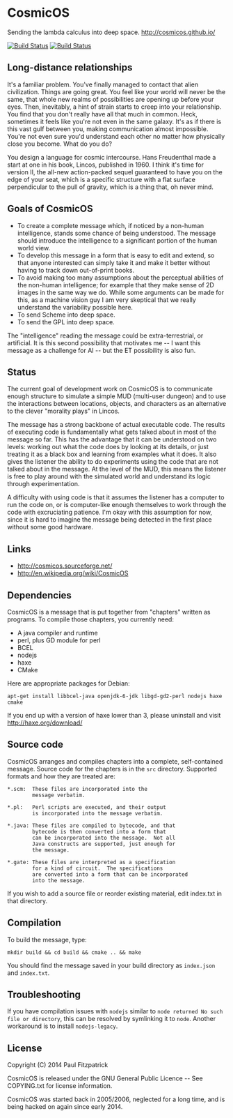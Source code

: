 CosmicOS
========

Sending the lambda calculus into deep space.  http://cosmicos.github.io/

[![Build Status](https://travis-ci.org/paulfitz/cosmicos.svg?branch=master)](https://travis-ci.org/paulfitz/cosmicos)
[![Build Status](https://travis-ci.org/joha2/cosmicos.svg?branch=master)](https://travis-ci.org/joha2/cosmicos)

Long-distance relationships
----------------------------

It's a familiar problem. You've finally managed to contact that alien 
civilization. Things are going great. You feel like your world will 
never be the same, that whole new realms of possibilities are opening up 
before your eyes. Then, inevitably, a hint of strain starts to creep into 
your relationship. You find that you don't really have all that much in 
common. Heck, sometimes it feels like you're not even in the same 
galaxy. It's as if there is this vast gulf between you, making communication 
almost impossible. You're not even sure you'd understand each other no matter 
how physically close you become. What do you do?

You design a language for cosmic intercourse. Hans Freudenthal made a start at 
one in his book, Lincos, published in 1960. I think it's time for version II, 
the all-new action-packed sequel guaranteed to have you on the edge of your 
seat, which is a specific structure with a flat surface perpendicular to the 
pull of gravity, which is a thing that, oh never mind.

Goals of CosmicOS
-----------------

 * To create a complete message which, if noticed by a non-human intelligence, stands some chance of being understood. The message should introduce the intelligence to a significant portion of the human world view.
 * To develop this message in a form that is easy to edit and extend, so that anyone interested can simply take it and make it better without having to track down out-of-print books.
 * To avoid making too many assumptions about the perceptual abilities of the non-human intelligence; for example that they make sense of 2D images in the same way we do. While some arguments can be made for this, as a machine vision guy I am very skeptical that we really understand the variability possible here.
 * To send Scheme into deep space.
 * To send the GPL into deep space.

The "intelligence" reading the message could be extra-terrestrial, or artificial. It is this second possibility that motivates me -- I want this message as a challenge for AI -- but the ET possibility is also fun.

Status
------

The current goal of development work on CosmicOS is to communicate enough structure to simulate a simple MUD (multi-user dungeon) and to use the interactions between locations, objects, and characters as an alternative to the clever "morality plays" in Lincos.

The message has a strong backbone of actual executable code. The results of executing code is fundamentally what gets talked about in most of the message so far. This has the advantage that it can be understood on two levels: working out what the code does by looking at its details, or just treating it as a black box and learning from examples what it does. It also gives the listener the ability to do experiments using the code that are not talked about in the message. At the level of the MUD, this means the listener is free to play around with the simulated world and understand its logic through experimentation.

A difficulty with using code is that it assumes the listener has a computer to run the code on, or is computer-like enough themselves to work through the code with excruciating patience. I'm okay with this assumption for now, since it is hard to imagine the message being detected in the first place without some good hardware.

Links
-----

 * http://cosmicos.sourceforge.net/
 * http://en.wikipedia.org/wiki/CosmicOS

Dependencies
------------

CosmicOS is a message that is put together from "chapters"
written as programs.  To compile those chapters, you currently
need:

 * A java compiler and runtime
 * perl, plus GD module for perl
 * BCEL
 * nodejs
 * haxe
 * CMake

Here are appropriate packages for Debian:

    apt-get install libbcel-java openjdk-6-jdk libgd-gd2-perl nodejs haxe cmake

If you end up with a version of haxe lower than 3, please uninstall and 
visit http://haxe.org/download/

Source code
-----------

CosmicOS arranges and compiles chapters into a complete,
self-contained message.  Source code for the chapters is
in the `src` directory.  Supported formats and how they
are treated are:


    *.scm:  These files are incorporated into the 
            message verbatim.

    *.pl:   Perl scripts are executed, and their output
            is incorporated into the message verbatim.

    *.java: These files are compiled to bytecode, and that
            bytecode is then converted into a form that
            can be incorporated into the message.  Not all
            Java constructs are supported, just enough for
            the message.

    *.gate: These files are interpreted as a specification
            for a kind of circuit.  The specifications
            are converted into a form that can be incorporated
            into the message.

If you wish to add a source file or reorder existing material,
edit index.txt in that directory.

Compilation
-----------

To build the message, type:

    mkdir build && cd build && cmake .. && make

You should find the message saved in your build directory 
as `index.json` and `index.txt`.

Troubleshooting
---------------
If you have compilation issues with `nodejs` similar to `node returned No such file or directory`, this can be resolved by symlinking it to `node`.  Another workaround is to install `nodejs-legacy`.

License
-------

Copyright (C) 2014 Paul Fitzpatrick

CosmicOS is released under the GNU General Public Licence --
See COPYING.txt for license information.

CosmicOS was started back in 2005/2006, neglected for a long time,
and is being hacked on again since early 2014.

